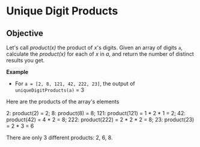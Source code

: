 # Unique Digit Products

## Objective

Let's call *product(x)* the product of *x*'s digits. Given an array of digits `a`, calculate the *product(x)* for each of *x* in *a*, and return the number of distinct results you get.

**Example**

* For `a = [2, 8, 121, 42, 222, 23]`, the output of `uniqueDigitProducts(a)` = 3

Here are the products of the array's elements

2: product(2) = 2; 8: product(8) = 8; 121: product(121) = 1 * 2 * 1 = 2; 42: product(42) = 4 * 2 = 8; 222: product(222) = 2 * 2 * 2 = 8; 23: product(23) = 2 * 3 = 6

There are only 3 different products: 2, 6, 8.
